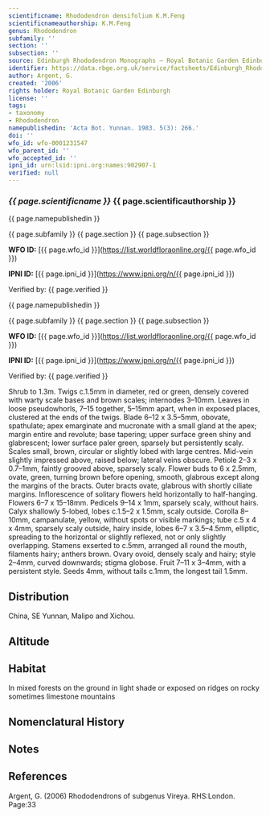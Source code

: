 ```yaml
---
scientificname: Rhododendron densifolium K.M.Feng
scientificnameauthorship: K.M.Feng
genus: Rhododendron
subfamily: ''
section: ''
subsection: ''
source: Edinburgh Rhododendron Monographs – Royal Botanic Garden Edinburgh
identifier: https://data.rbge.org.uk/service/factsheets/Edinburgh_Rhododendron_Monographs.xhtml
author: Argent, G.
created: '2006'
rights holder: Royal Botanic Garden Edinburgh
license: ''
tags:
- taxonomy
- Rhododendron
namepublishedin: 'Acta Bot. Yunnan. 1983. 5(3): 266.'
doi: ''
wfo_id: wfo-0001231547
wfo_parent_id: ''
wfo_accepted_id: ''
ipni_id: urn:lsid:ipni.org:names:902907-1
verified: null
---
```

### _{{ page.scientificname }}_ {{ page.scientificauthorship }}
 {{ page.namepublishedin }}

{{ page.subfamily }} {{ page.section }} {{ page.subsection }}

**WFO ID:** [{{ page.wfo_id }}](https://list.worldfloraonline.org/{{ page.wfo_id }})

**IPNI ID:** [{{ page.ipni_id }}](https://www.ipni.org/n/{{ page.ipni_id }})

Verified by: {{ page.verified }}

 {{ page.namepublishedin }}

{{ page.subfamily }} {{ page.section }} {{ page.subsection }}

**WFO ID:** [{{ page.wfo_id }}](https://list.worldfloraonline.org/{{ page.wfo_id }})

**IPNI ID:** [{{ page.ipni_id }}](https://www.ipni.org/n/{{ page.ipni_id }})

Verified by: {{ page.verified }}



Shrub to 1.3m. Twigs c.1.5mm in diameter, red or green, densely covered with warty scale bases and brown scales; internodes 3–10mm. Leaves in loose pseudo­whorls, 7–15 together, 5–15mm apart, when in exposed places, clustered at the ends of the twigs. Blade 6–12 x 3.5–5mm, obovate, spathulate; apex emarginate and mucronate with a small gland at the apex; margin entire and revolute; base tapering; upper surface green shiny and glabrescent; lower surface paler green, sparsely but persistently scaly. Scales small, brown, circular or slightly lobed with large centres. Mid-vein slightly impressed above, raised below; lateral veins obscure. Petiole 2–3 x 0.7–1mm, faintly grooved above, sparsely scaly. Flower buds to 6 x 2.5mm, ovate, green, turning brown before opening, smooth, glabrous except along the margins of the bracts. Outer bracts ovate, glabrous with shortly ciliate margins. Inflorescence of solitary flowers held horizontally to half-hanging. Flowers 6–7 x 15–18mm. Pedicels 9–14 x 1mm, sparsely scaly, without hairs. Calyx shallowly 5-lobed, lobes c.1.5–2 x 1.5mm, scaly outside. Corolla 8–10mm, campanulate, yellow, without spots or visible markings; tube c.5 x 4 x 4mm, sparsely scaly outside, hairy inside, lobes 6–7 x 3.5–4.5mm, elliptic, spreading to the horizontal or slightly reflexed, not or only slightly overlapping. Stamens exserted to c.5mm, arranged all round the mouth, filaments hairy; anthers brown. Ovary ovoid, densely scaly and hairy; style 2–4mm, curved downwards; stigma globose. Fruit 7–11 x 3–4mm, with a persistent style. Seeds 4mm, without tails c.1mm, the longest tail 1.5mm.

## Distribution
China, SE Yunnan, Malipo and Xichou.

## Altitude


## Habitat
In mixed forests on the ground in light shade or exposed on ridges on rocky sometimes limestone mountains

## Nomenclatural History

                       
## Notes


## References

Argent, G. (2006) Rhododendrons of subgenus Vireya. RHS:London. Page:33
